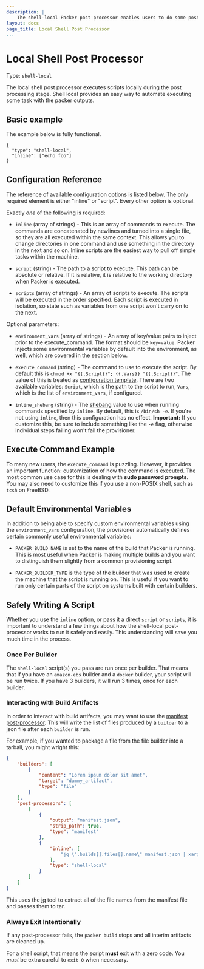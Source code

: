```yaml
---
description: |
    The shell-local Packer post processor enables users to do some post processing after artifacts have been built.
layout: docs
page_title: Local Shell Post Processor
...
```


# Local Shell Post Processor

Type: `shell-local`

The local shell post processor executes scripts locally during the post processing stage. Shell local provides an easy
way to automate executing some task with the packer outputs.

## Basic example

The example below is fully functional.

``` {.javascript}
{
  "type": "shell-local",
  "inline": ["echo foo"]
}
```

## Configuration Reference

The reference of available configuration options is listed below. The only
required element is either "inline" or "script". Every other option is optional.

Exactly *one* of the following is required:

-   `inline` (array of strings) - This is an array of commands to execute. The
    commands are concatenated by newlines and turned into a single file, so they
    are all executed within the same context. This allows you to change
    directories in one command and use something in the directory in the next
    and so on. Inline scripts are the easiest way to pull off simple tasks
    within the machine.

-   `script` (string) - The path to a script to execute. This path can be
    absolute or relative. If it is relative, it is relative to the working
    directory when Packer is executed.

-   `scripts` (array of strings) - An array of scripts to execute. The scripts
    will be executed in the order specified. Each script is executed in
    isolation, so state such as variables from one script won't carry on to the
    next.

Optional parameters:

-   `environment_vars` (array of strings) - An array of key/value pairs to
    inject prior to the execute\_command. The format should be `key=value`.
    Packer injects some environmental variables by default into the environment,
    as well, which are covered in the section below.

-   `execute_command` (string) - The command to use to execute the script. By
    default this is `chmod +x "{{.Script}}"; {{.Vars}} "{{.Script}}"`.
    The value of this is treated as [configuration template](/docs/templates/configuration-templates.html).
    There are two available variables: `Script`, which is the path to the script
    to run, `Vars`, which is the list of `environment_vars`, if configured.

-   `inline_shebang` (string) - The
    [shebang](http://en.wikipedia.org/wiki/Shebang_%28Unix%29) value to use when
    running commands specified by `inline`. By default, this is `/bin/sh -e`. If
    you're not using `inline`, then this configuration has no effect.
    **Important:** If you customize this, be sure to include something like the
    `-e` flag, otherwise individual steps failing won't fail the provisioner.

## Execute Command Example

To many new users, the `execute_command` is puzzling. However, it provides an
important function: customization of how the command is executed. The most
common use case for this is dealing with **sudo password prompts**. You may also
need to customize this if you use a non-POSIX shell, such as `tcsh` on FreeBSD.

## Default Environmental Variables

In addition to being able to specify custom environmental variables using the
`environment_vars` configuration, the provisioner automatically defines certain
commonly useful environmental variables:

-   `PACKER_BUILD_NAME` is set to the name of the build that Packer is running.
    This is most useful when Packer is making multiple builds and you want to
    distinguish them slightly from a common provisioning script.

-   `PACKER_BUILDER_TYPE` is the type of the builder that was used to create the
    machine that the script is running on. This is useful if you want to run
    only certain parts of the script on systems built with certain builders.

## Safely Writing A Script

Whether you use the `inline` option, or pass it a direct `script` or `scripts`,
it is important to understand a few things about how the shell-local
post-processor works to run it safely and easily. This understanding will save
you much time in the process.

### Once Per Builder

The `shell-local` script(s) you pass are run once per builder.  That means that
if you have an `amazon-ebs` builder and a `docker` builder, your script will be
run twice. If you have 3 builders, it will run 3 times, once for each builder.

### Interacting with Build Artifacts

In order to interact with build artifacts, you may want to use the [manifest
post-processor](/docs/post-processors/manifest.html). This will write the list
of files produced by a `builder` to a json file after each `builder` is run.

For example, if you wanted to package a file from the file builder into
a tarball, you might wright this:

```json
{
    "builders": [
        {
            "content": "Lorem ipsum dolor sit amet",
            "target": "dummy_artifact",
            "type": "file"
        }
    ],
    "post-processors": [
        [
            {
                "output": "manifest.json",
                "strip_path": true,
                "type": "manifest"
            },
            {
                "inline": [
                    "jq \".builds[].files[].name\" manifest.json | xargs tar cfz artifacts.tgz"
                ],
                "type": "shell-local"
            }
        ]
    ]
}
```

This uses the [jq](https://stedolan.github.io/jq/) tool to extract all of the
file names from the manifest file and passes them to tar.

### Always Exit Intentionally

If any post-processor fails, the `packer build` stops and all interim artifacts
are cleaned up.

For a shell script, that means the script **must** exit with a zero code. You
*must* be extra careful to `exit 0` when necessary.

